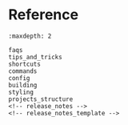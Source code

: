 # Reference

```{toctree}
:maxdepth: 2

faqs
tips_and_tricks
shortcuts
commands
config
building
styling
projects_structure
<!-- release_notes -->
<!-- release_notes_template -->
```

